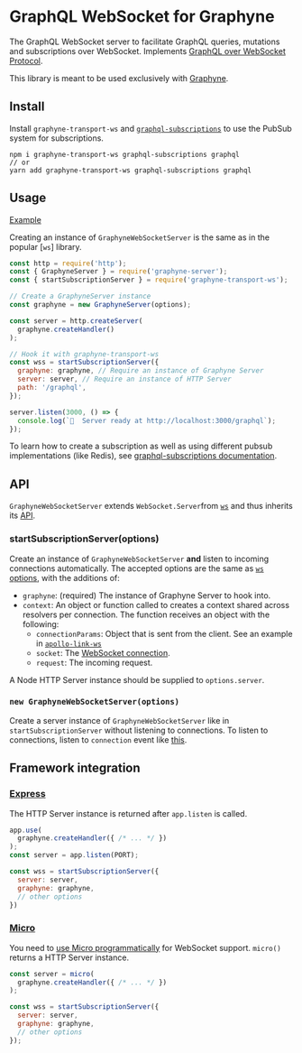 # GraphQL WebSocket for Graphyne

The GraphQL WebSocket server to facilitate GraphQL queries, mutations and subscriptions over WebSocket. Implements [GraphQL over WebSocket Protocol](https://github.com/apollographql/subscriptions-transport-ws/blob/master/PROTOCOL.md).

This library is meant to be used exclusively with [Graphyne](/).

## Install

Install `graphyne-transport-ws` and [`graphql-subscriptions`](https://github.com/apollographql/graphql-subscriptions) to use the PubSub system for subscriptions.

```shell
npm i graphyne-transport-ws graphql-subscriptions graphql
// or
yarn add graphyne-transport-ws graphql-subscriptions graphql
```

## Usage

[Example](/examples/with-graphql-subscriptions)

Creating an instance of `GraphyneWebSocketServer` is the same as in the popular [`ws`] library.

```javascript
const http = require('http');
const { GraphyneServer } = require('graphyne-server');
const { startSubscriptionServer } = require('graphyne-transport-ws');

// Create a GraphyneServer instance
const graphyne = new GraphyneServer(options);

const server = http.createServer(
  graphyne.createHandler()
);

// Hook it with graphyne-transport-ws
const wss = startSubscriptionServer({
  graphyne: graphyne, // Require an instance of Graphyne Server
  server: server, // Require an instance of HTTP Server
  path: '/graphql',
});

server.listen(3000, () => {
  console.log(`🚀  Server ready at http://localhost:3000/graphql`);
});
```

To learn how to create a subscription as well as using different pubsub implementations (like Redis), see [graphql-subscriptions documentation](https://github.com/apollographql/graphql-subscriptions#getting-started-with-your-first-subscription).

## API

`GraphyneWebSocketServer` extends `WebSocket.Server`from [`ws`](https://www.npmjs.com/package/ws) and thus inherits its [API](https://github.com/websockets/ws/blob/HEAD/doc/ws.md).

### startSubscriptionServer(options)

Create an instance of `GraphyneWebSocketServer` **and** listen to incoming connections automatically. The accepted options are the same as [`ws` options](https://github.com/websockets/ws/blob/HEAD/doc/ws.md#new-websocketserveroptions-callback), with the additions of:

- `graphyne`: (required) The instance of Graphyne Server to hook into.
- `context`: An object or function called to creates a context shared across resolvers per connection. The function receives an object with the following:
  - `connectionParams`: Object that is sent from the client. See an example in [`apollo-link-ws`](https://www.apollographql.com/docs/react/data/subscriptions/#authentication-over-websocket)
  - `socket`: The [WebSocket connection](https://github.com/websockets/ws/blob/HEAD/doc/ws.md#event-connection).
  - `request`: The incoming request.

A Node HTTP Server instance should be supplied to `options.server`.

### `new GraphyneWebSocketServer(options)`

Create a server instance of `GraphyneWebSocketServer` like in `startSubscriptionServer` without listening to connections. To listen to connections, listen to `connection` event like [this](https://github.com/hoangvvo/graphyne/blob/feat/subscription/packages/graphyne-transport-ws/src/graphyneWebsocket.ts#L232).

## Framework integration

### [Express](https://github.com/expressjs/express)

The HTTP Server instance is returned after `app.listen` is called.

```javascript
app.use(
  graphyne.createHandler({ /* ... */ })
);
const server = app.listen(PORT);

const wss = startSubscriptionServer({
  server: server,
  graphyne: graphyne,
  // other options
})
```

### [Micro](https://github.com/zeit/micro)

You need to [use Micro programmatically](https://www.npmjs.com/package/micro#programmatic-use) for WebSocket support. `micro()` returns a HTTP Server instance.

```javascript
const server = micro(
  graphyne.createHandler({ /* ... */ })
);

const wss = startSubscriptionServer({
  server: server,
  graphyne: graphyne,
  // other options
});
```
